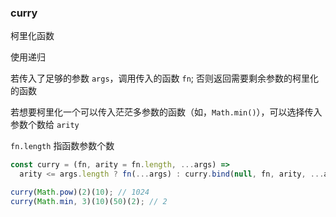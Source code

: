 ### curry

柯里化函数

使用递归

若传入了足够的参数 `args`，调用传入的函数 `fn`; 否则返回需要剩余参数的柯里化的函数

若想要柯里化一个可以传入茫茫多参数的函数（如，`Math.min()`），可以选择传入参数个数给 `arity`

`fn.length` 指函数参数个数

```js
const curry = (fn, arity = fn.length, ...args) =>
  arity <= args.length ? fn(...args) : curry.bind(null, fn, arity, ...args);
```

```js
curry(Math.pow)(2)(10); // 1024
curry(Math.min, 3)(10)(50)(2); // 2
```
